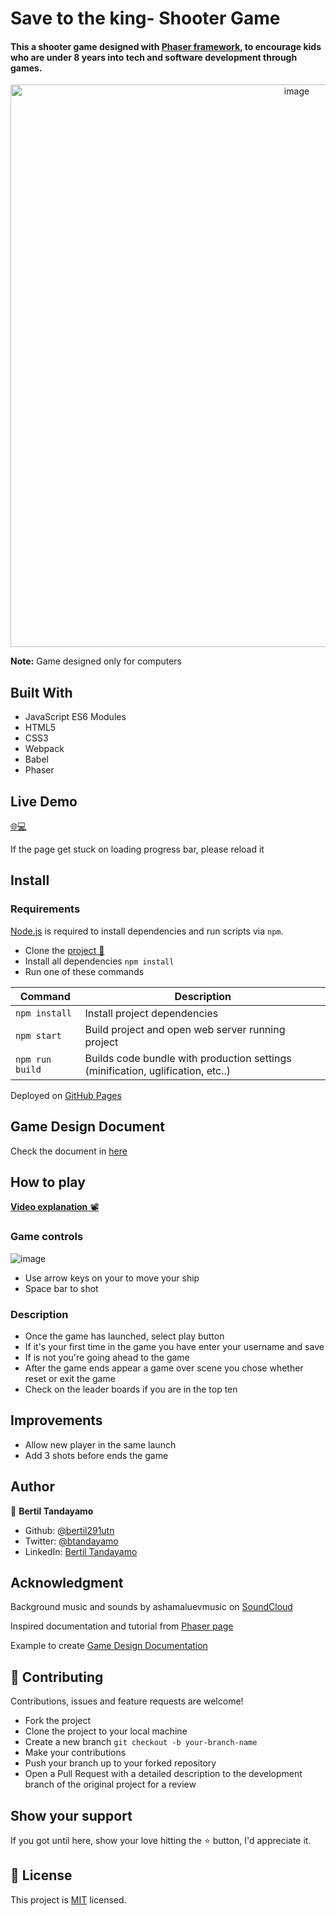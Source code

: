 # Save to the king- Shooter Game

#### This a shooter game designed with [Phaser framework](http://phaser.io/), to encourage kids who are under 8 years into tech and software development through games.

<div align="center"><img src="https://user-images.githubusercontent.com/24902525/92851328-0f52c680-f3b3-11ea-8d9a-3020b54e32ba.png" alt="image" width="900" /></div>



**Note:** Game designed only for computers

## Built With 

- JavaScript ES6 Modules
- HTML5
- CSS3
- Webpack
- Babel
- Phaser

## Live Demo

[:globe_with_meridians::computer:](https://bertil291utn.github.io/shooter-game)

If the page get stuck on loading progress bar, please reload it

## Install
### Requirements

[Node.js](https://nodejs.org) is required to install dependencies and run scripts via `npm`.

- Clone the [project 📝](https://github.com/bertil291utn/shooter-game.git)
- Install all dependencies `npm install`
- Run one of these commands

| Command | Description |
|---------|-------------|
| `npm install` | Install project dependencies |
| `npm start` | Build project and open web server running project |
| `npm run build` | Builds code bundle with production settings (minification, uglification, etc..) |

Deployed on [GitHub Pages](https://pages.github.com/)  

## Game Design Document

Check the document in [here](GameDesignDocument.md)


## How to play 

[**Video explanation** 📽](https://www.loom.com/share/e7e738084a3c4012bc47fad7cca41720)
 
### Game controls 
 ![image](https://image.shutterstock.com/image-vector/arrow-button-on-keyboard-icon-260nw-339331691.jpg)

- Use arrow keys on your to move your ship
- Space bar to shot

### Description

- Once the game has launched, select play button
- If it's your first time in the game you have enter your username and save
- If is not you're going ahead to the game
- After the game ends appear a game over scene you chose whether reset or exit the game
- Check on the leader boards if you are in the top ten

## Improvements

- Allow new player in the same launch
- Add 3 shots before ends the game


## Author

👤 **Bertil Tandayamo**

- Github: [@bertil291utn](https://github.com/bertil291utn)
- Twitter: [@btandayamo](https://twitter.com/batandayamo)
- LinkedIn: [Bertil Tandayamo](http://bit.ly/bertil_linkedin)


## Acknowledgment

Background music and sounds by ashamaluevmusic on [SoundCloud](https://soundcloud.com/ashamaluevmusic/wartime?in=ashamaluevmusic/sets/music-for-gaming-videos)

Inspired documentation and tutorial from [Phaser page](http://phaser.io/tutorials/making-your-first-phaser-3-game/part1)  

Example to create [Game Design Documentation](https://www.slideshare.net/davewilliamharrison/game-design-doc-template)

## 🤝 Contributing

Contributions, issues and feature requests are welcome! 

- Fork the project
- Clone the project to your local machine
- Create a new branch  `git checkout -b your-branch-name`
- Make your contributions
- Push your branch up to your forked repository
- Open a Pull Request with a detailed description to the development branch of the original project for a review

## Show your support

If you got until here, show your love hitting the ⭐️ button, I'd appreciate it.

## 📝 License

This project is [MIT](LICENSE) licensed.
